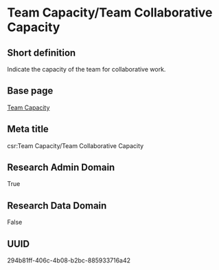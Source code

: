 # Team Capacity/Team Collaborative Capacity
## Short definition
Indicate the capacity of the team for collaborative work.
## Base page
[Team Capacity](https://github.com/EuroCRIS/CASRAI-Dictionairies/blob/main/Objects/Team%20Capacity.md)
## Meta title
csr:Team Capacity/Team Collaborative Capacity
## Research Admin Domain
True
## Research Data Domain
False
## UUID
294b81ff-406c-4b08-b2bc-885933716a42
